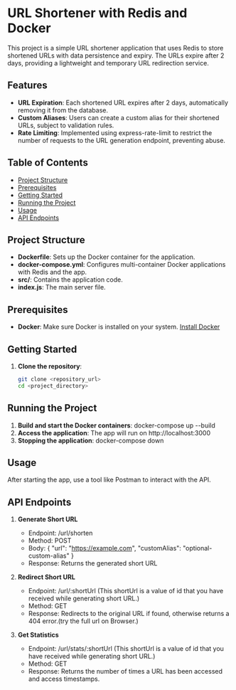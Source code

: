 # URL Shortener with Redis and Docker
This project is a simple URL shortener application that uses Redis to store shortened URLs with data persistence and expiry. The URLs expire after 2 days, providing a lightweight and temporary URL redirection service.


## Features
- **URL Expiration**: Each shortened URL expires after 2 days, automatically removing it from the database.
- **Custom Aliases**: Users can create a custom alias for their shortened URLs, subject to validation rules.
- **Rate Limiting**: Implemented using express-rate-limit to restrict the number of requests to the URL generation endpoint, preventing abuse.


## Table of Contents
- [Project Structure](#project-structure)
- [Prerequisites](#prerequisites)
- [Getting Started](#getting-started)
- [Running the Project](#running-the-project)
- [Usage](#usage)
- [API Endpoints](#api-endpoints)


## Project Structure

- **Dockerfile**: Sets up the Docker container for the application.
- **docker-compose.yml**: Configures multi-container Docker applications with Redis and the app.
- **src/**: Contains the application code.
- **index.js**: The main server file.

## Prerequisites

- **Docker**: Make sure Docker is installed on your system. [Install Docker](https://docs.docker.com/get-docker/)

## Getting Started

1. **Clone the repository**:
   ```bash
   git clone <repository_url>
   cd <project_directory>

## Running the Project

1. **Build and start the Docker containers**:
   docker-compose up --build
2. **Access the application**:
   The app will run on http://localhost:3000
3. **Stopping the application**:
   docker-compose down

## Usage
After starting the app, use a tool like Postman to interact with the API.

## API Endpoints
1. **Generate Short URL**
   - Endpoint: /url/shorten
   - Method: POST
   - Body: {
             "url": "https://example.com",
             "customAlias": "optional-custom-alias"
           }
   - Response: Returns the generated short URL

2. **Redirect Short URL**
   - Endpoint: /url/:shortUrl           (This shortUrl is a value of id that you have received while generating short URL.)
   - Method: GET
   - Response: Redirects to the original URL if found, otherwise returns a 404 error.(try the full url on Browser.)

3. **Get Statistics**
   - Endpoint: /url/stats/:shortUrl     (This shortUrl is a value of id that you have received while generating short URL.)
   - Method: GET
   - Response: Returns the number of times a URL has been accessed and access timestamps.
